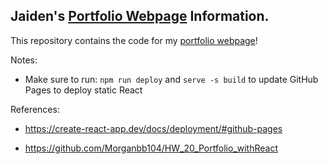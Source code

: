 ## Jaiden's [Portfolio Webpage](jaidensiu.github.io) Information.

This repository contains the code for my [portfolio webpage](jaidensiu.github.io)!

Notes:
- Make sure to run: ```npm run deploy``` and ```serve -s build``` to update GitHub Pages to deploy static React 

References:

- https://create-react-app.dev/docs/deployment/#github-pages

- https://github.com/Morganbb104/HW_20_Portfolio_withReact
